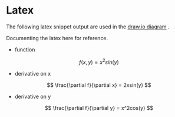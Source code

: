 # Latex

The following latex snippet output are used in the [draw.io diagram](./gradient.drawio) .

Documenting the latex here for reference.

- function 

$$
f(x,y) = x^2sin(y)
$$

- derivative on x

$$
\frac{\partial f}{\partial x} = 2xsin(y)
$$

- derivative on y

$$
\frac{\partial f}{\partial y} =  x^2cos(y)
$$

